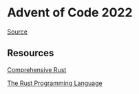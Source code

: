 # Advent of Code 2022

[Source](https://adventofcode.com/2022)

## Resources

[Comprehensive Rust](https://google.github.io/comprehensive-rust/index.html)

[The Rust Programming Language](https://doc.rust-lang.org/book/)